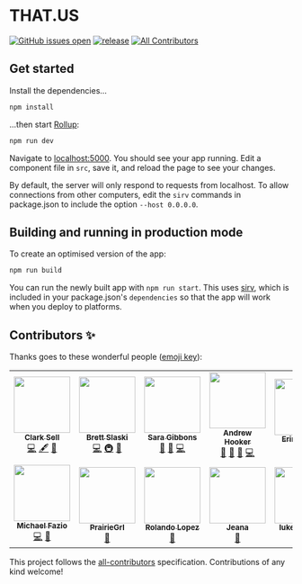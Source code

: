 # THAT.US

[![GitHub issues open](https://img.shields.io/github/issues/thatconference/that.us.svg)](https://github.com/thatconference/that.us/issues) [![release](https://img.shields.io/badge/PRs-welcome-brightgreen.svg)](https://github.com/thatconference/that.us/issues) <!-- ALL-CONTRIBUTORS-BADGE:START - Do not remove or modify this section -->
[![All Contributors](https://img.shields.io/badge/all_contributors-12-orange.svg?style=flat-square)](#contributors-)
<!-- ALL-CONTRIBUTORS-BADGE:END -->

## Get started

Install the dependencies...

```bash
npm install
```

...then start [Rollup](https://rollupjs.org):

```bash
npm run dev
```

Navigate to [localhost:5000](http://localhost:5000). You should see your app running. Edit a component file in `src`, save it, and reload the page to see your changes.

By default, the server will only respond to requests from localhost. To allow connections from other computers, edit the `sirv` commands in package.json to include the option `--host 0.0.0.0`.

## Building and running in production mode

To create an optimised version of the app:

```bash
npm run build
```

You can run the newly built app with `npm run start`. This uses [sirv](https://github.com/lukeed/sirv), which is included in your package.json's `dependencies` so that the app will work when you deploy to platforms.

## Contributors ✨

Thanks goes to these wonderful people ([emoji key](https://allcontributors.org/docs/en/emoji-key)):

<!-- ALL-CONTRIBUTORS-LIST:START - Do not remove or modify this section -->
<!-- prettier-ignore-start -->
<!-- markdownlint-disable -->
<table>
  <tr>
    <td align="center"><a href="http://unspecified.io"><img src="https://avatars1.githubusercontent.com/u/772569?v=4" width="100px;" alt=""/><br /><sub><b>Clark Sell</b></sub></a><br /><a href="https://github.com/ThatConference/that.us/commits?author=csell5" title="Code">💻</a> <a href="#content-csell5" title="Content">🖋</a> <a href="#design-csell5" title="Design">🎨</a></td>
    <td align="center"><a href="http://blog.brettski.com"><img src="https://avatars3.githubusercontent.com/u/473633?v=4" width="100px;" alt=""/><br /><sub><b>Brett Slaski</b></sub></a><br /><a href="https://github.com/ThatConference/that.us/commits?author=brettski" title="Code">💻</a> <a href="#infra-brettski" title="Infrastructure (Hosting, Build-Tools, etc)">🚇</a> <a href="#maintenance-brettski" title="Maintenance">🚧</a></td>
    <td align="center"><a href="http://saragibby.com"><img src="https://avatars1.githubusercontent.com/u/82035?v=4" width="100px;" alt=""/><br /><sub><b>Sara Gibbons</b></sub></a><br /><a href="https://github.com/ThatConference/that.us/pulls?q=is%3Apr+reviewed-by%3Asaragibby" title="Reviewed Pull Requests">👀</a> <a href="#userTesting-saragibby" title="User Testing">📓</a> <a href="https://github.com/ThatConference/that.us/commits?author=saragibby" title="Code">💻</a></td>
    <td align="center"><a href="https://leanpub.com/os-support"><img src="https://avatars3.githubusercontent.com/u/240650?v=4" width="100px;" alt=""/><br /><sub><b>Andrew Hooker</b></sub></a><br /><a href="https://github.com/ThatConference/that.us/issues?q=author%3AGeekOnCoffee" title="Bug reports">🐛</a> <a href="#userTesting-GeekOnCoffee" title="User Testing">📓</a> <a href="https://github.com/ThatConference/that.us/pulls?q=is%3Apr+reviewed-by%3AGeekOnCoffee" title="Reviewed Pull Requests">👀</a> <a href="https://github.com/ThatConference/that.us/commits?author=GeekOnCoffee" title="Code">💻</a></td>
    <td align="center"><a href="https://github.com/gemolle"><img src="https://avatars0.githubusercontent.com/u/60487024?v=4" width="100px;" alt=""/><br /><sub><b>Erin Gemoll</b></sub></a><br /><a href="https://github.com/ThatConference/that.us/issues?q=author%3Agemolle" title="Bug reports">🐛</a></td>
    <td align="center"><a href="https://github.com/TheTopher"><img src="https://avatars1.githubusercontent.com/u/6912293?v=4" width="100px;" alt=""/><br /><sub><b>TheTopher</b></sub></a><br /><a href="https://github.com/ThatConference/that.us/issues?q=author%3ATheTopher" title="Bug reports">🐛</a></td>
    <td align="center"><a href="https://github.com/mcookWI"><img src="https://avatars0.githubusercontent.com/u/5367626?v=4" width="100px;" alt=""/><br /><sub><b>Mike</b></sub></a><br /><a href="https://github.com/ThatConference/that.us/issues?q=author%3AmcookWI" title="Bug reports">🐛</a> <a href="#userTesting-mcookWI" title="User Testing">📓</a></td>
  </tr>
  <tr>
    <td align="center"><a href="https://github.com/MFazio23"><img src="https://avatars0.githubusercontent.com/u/782519?v=4" width="100px;" alt=""/><br /><sub><b>Michael Fazio</b></sub></a><br /><a href="https://github.com/ThatConference/that.us/commits?author=MFazio23" title="Code">💻</a> <a href="https://github.com/ThatConference/that.us/issues?q=author%3AMFazio23" title="Bug reports">🐛</a></td>
    <td align="center"><a href="https://github.com/PrairieGrl"><img src="https://avatars1.githubusercontent.com/u/66928505?v=4" width="100px;" alt=""/><br /><sub><b>PrairieGrl</b></sub></a><br /><a href="https://github.com/ThatConference/that.us/issues?q=author%3APrairieGrl" title="Bug reports">🐛</a></td>
    <td align="center"><a href="https://github.com/rolandolopez"><img src="https://avatars3.githubusercontent.com/u/1054389?v=4" width="100px;" alt=""/><br /><sub><b>Rolando Lopez</b></sub></a><br /><a href="https://github.com/ThatConference/that.us/issues?q=author%3Arolandolopez" title="Bug reports">🐛</a></td>
    <td align="center"><a href="https://www.jeana.dev"><img src="https://avatars2.githubusercontent.com/u/194128?v=4" width="100px;" alt=""/><br /><sub><b>Jeana</b></sub></a><br /><a href="https://github.com/ThatConference/that.us/issues?q=author%3Atsidel" title="Bug reports">🐛</a></td>
    <td align="center"><a href="https://github.com/lukeplamann"><img src="https://avatars3.githubusercontent.com/u/9270720?v=4" width="100px;" alt=""/><br /><sub><b>lukeplamann</b></sub></a><br /><a href="#ideas-lukeplamann" title="Ideas, Planning, & Feedback">🤔</a></td>
  </tr>
</table>

<!-- markdownlint-enable -->
<!-- prettier-ignore-end -->
<!-- ALL-CONTRIBUTORS-LIST:END -->

This project follows the [all-contributors](https://github.com/all-contributors/all-contributors) specification. Contributions of any kind welcome!

